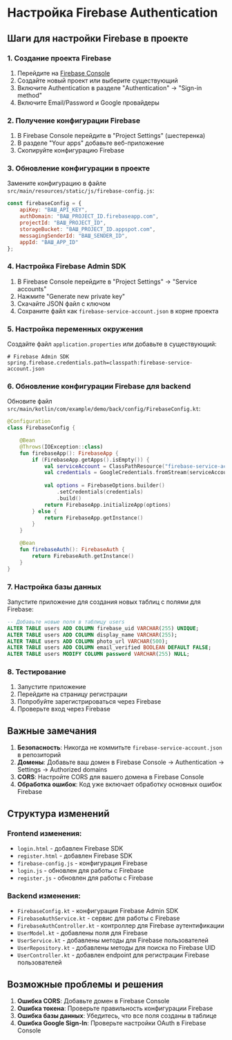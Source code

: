# Настройка Firebase Authentication

## Шаги для настройки Firebase в проекте

### 1. Создание проекта Firebase

1. Перейдите на [Firebase Console](https://console.firebase.google.com/)
2. Создайте новый проект или выберите существующий
3. Включите Authentication в разделе "Authentication" → "Sign-in method"
4. Включите Email/Password и Google провайдеры

### 2. Получение конфигурации Firebase

1. В Firebase Console перейдите в "Project Settings" (шестеренка)
2. В разделе "Your apps" добавьте веб-приложение
3. Скопируйте конфигурацию Firebase

### 3. Обновление конфигурации в проекте

Замените конфигурацию в файле `src/main/resources/static/js/firebase-config.js`:

```javascript
const firebaseConfig = {
    apiKey: "ВАШ_API_KEY",
    authDomain: "ВАШ_PROJECT_ID.firebaseapp.com",
    projectId: "ВАШ_PROJECT_ID",
    storageBucket: "ВАШ_PROJECT_ID.appspot.com",
    messagingSenderId: "ВАШ_SENDER_ID",
    appId: "ВАШ_APP_ID"
};
```

### 4. Настройка Firebase Admin SDK

1. В Firebase Console перейдите в "Project Settings" → "Service accounts"
2. Нажмите "Generate new private key"
3. Скачайте JSON файл с ключом
4. Сохраните файл как `firebase-service-account.json` в корне проекта

### 5. Настройка переменных окружения

Создайте файл `application.properties` или добавьте в существующий:

```properties
# Firebase Admin SDK
spring.firebase.credentials.path=classpath:firebase-service-account.json
```

### 6. Обновление конфигурации Firebase для backend

Обновите файл `src/main/kotlin/com/example/demo/back/config/FirebaseConfig.kt`:

```kotlin
@Configuration
class FirebaseConfig {

    @Bean
    @Throws(IOException::class)
    fun firebaseApp(): FirebaseApp {
        if (FirebaseApp.getApps().isEmpty()) {
            val serviceAccount = ClassPathResource("firebase-service-account.json").inputStream
            val credentials = GoogleCredentials.fromStream(serviceAccount)
            
            val options = FirebaseOptions.builder()
                .setCredentials(credentials)
                .build()
            return FirebaseApp.initializeApp(options)
        } else {
            return FirebaseApp.getInstance()
        }
    }

    @Bean
    fun firebaseAuth(): FirebaseAuth {
        return FirebaseAuth.getInstance()
    }
}
```

### 7. Настройка базы данных

Запустите приложение для создания новых таблиц с полями для Firebase:

```sql
-- Добавьте новые поля в таблицу users
ALTER TABLE users ADD COLUMN firebase_uid VARCHAR(255) UNIQUE;
ALTER TABLE users ADD COLUMN display_name VARCHAR(255);
ALTER TABLE users ADD COLUMN photo_url VARCHAR(500);
ALTER TABLE users ADD COLUMN email_verified BOOLEAN DEFAULT FALSE;
ALTER TABLE users MODIFY COLUMN password VARCHAR(255) NULL;
```

### 8. Тестирование

1. Запустите приложение
2. Перейдите на страницу регистрации
3. Попробуйте зарегистрироваться через Firebase
4. Проверьте вход через Firebase

## Важные замечания

1. **Безопасность**: Никогда не коммитьте `firebase-service-account.json` в репозиторий
2. **Домены**: Добавьте ваш домен в Firebase Console → Authentication → Settings → Authorized domains
3. **CORS**: Настройте CORS для вашего домена в Firebase Console
4. **Обработка ошибок**: Код уже включает обработку основных ошибок Firebase

## Структура изменений

### Frontend изменения:
- `login.html` - добавлен Firebase SDK
- `register.html` - добавлен Firebase SDK  
- `firebase-config.js` - конфигурация Firebase
- `login.js` - обновлен для работы с Firebase
- `register.js` - обновлен для работы с Firebase

### Backend изменения:
- `FirebaseConfig.kt` - конфигурация Firebase Admin SDK
- `FirebaseAuthService.kt` - сервис для работы с Firebase
- `FirebaseAuthController.kt` - контроллер для Firebase аутентификации
- `UserModel.kt` - добавлены поля для Firebase
- `UserService.kt` - добавлены методы для Firebase пользователей
- `UserRepository.kt` - добавлены методы для поиска по Firebase UID
- `UserController.kt` - добавлен endpoint для регистрации Firebase пользователей

## Возможные проблемы и решения

1. **Ошибка CORS**: Добавьте домен в Firebase Console
2. **Ошибка токена**: Проверьте правильность конфигурации Firebase
3. **Ошибка базы данных**: Убедитесь, что все поля созданы в таблице
4. **Ошибка Google Sign-In**: Проверьте настройки OAuth в Firebase Console
